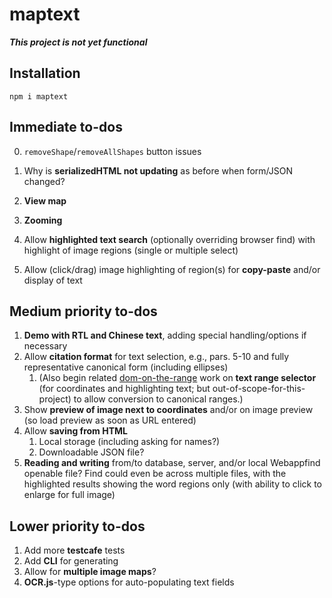 # maptext

***This project is not yet functional***

## Installation

```
npm i maptext
```

## Immediate to-dos

0. `removeShape`/`removeAllShapes` button issues
0. Why is **serializedHTML not updating** as before when form/JSON changed?

1. **View map**
  1. **Zooming**
  1. Allow **highlighted text search** (optionally overriding browser
      find) with highlight of image regions (single or multiple select)
  1. Allow (click/drag) image highlighting of region(s)
      for **copy-paste** and/or display of text

## Medium priority to-dos

1. **Demo with RTL and Chinese text**, adding special
    handling/options if necessary
1. Allow **citation format** for text selection, e.g., pars. 5-10 and
    fully representative canonical form (including ellipses)
    1. (Also begin related [dom-on-the-range](http://github.com/brettz9/dom-on-the-range)
      work on **text range selector** (for coordinates and
        highlighting text; but out-of-scope-for-this-project) to
        allow conversion to canonical ranges.)
1. Show **preview of image next to coordinates** and/or on image
    preview (so load preview as soon as URL entered)
1. Allow **saving from HTML**
    1. Local storage (including asking for names?)
    1. Downloadable JSON file?
1. **Reading and writing** from/to database, server, and/or
    local Webappfind openable file? Find could even be across multiple files,
    with the highlighted results showing the word regions only (with ability
    to click to enlarge for full image)

## Lower priority to-dos

1. Add more **testcafe** tests
1. Add **CLI** for generating
1. Allow for **multiple image maps**?
1. **OCR.js**-type options for auto-populating text fields
